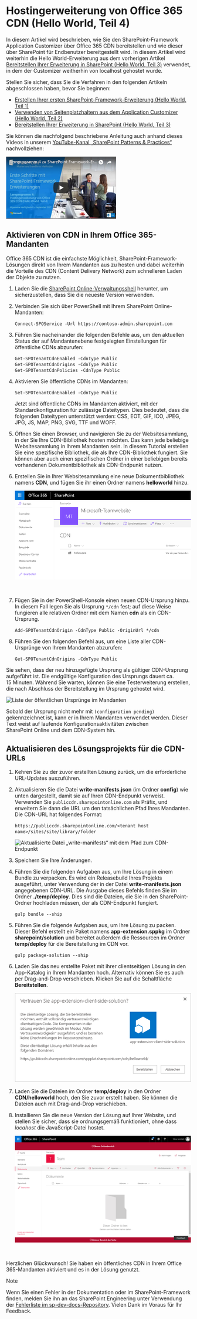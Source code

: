 # <a name="host-extension-from-office-365-cdn-hello-world-part-4"></a>Hostingerweiterung von Office 365 CDN (Hello World, Teil 4)

In diesem Artikel wird beschrieben, wie Sie den SharePoint-Framework Application Customizer über Office 365 CDN bereitstellen und wie dieser über SharePoint für Endbenutzer bereitgestellt wird. In diesem Artikel wird weiterhin die Hello World-Erweiterung aus dem vorherigen Artikel [Bereitstellen Ihrer Erweiterung in SharePoint (Hello World, Teil 3)](./serving-your-extension-from-sharepoint.md) verwendet, in dem der Customizer weitherhin von localhost gehostet wurde.

Stellen Sie sicher, dass Sie die Verfahren in den folgenden Artikeln abgeschlossen haben, bevor Sie beginnen:

* [Erstellen Ihrer ersten SharePoint-Framework-Erweiterung (Hello World, Teil 1)](./build-a-hello-world-extension.md)
* [Verwenden von Seitenplatzhaltern aus dem Application Customizer (Hello World, Teil 2)](./using-page-placeholder-with-extensions.md)
* [Bereitstellen Ihrer Erweiterung in SharePoint (Hello World, Teil 3)](./serving-your-extension-from-sharepoint.md)

Sie können die nachfolgend beschriebene Anleitung auch anhand dieses Videos in unserem [YouTube-Kanal „SharePoint Patterns & Practices“](https://www.youtube.com/watch?v=oOIHWamPr34&list=PLR9nK3mnD-OXtWO5AIIr7nCR3sWutACpV) nachvollziehen: 

<a href="https://www.youtube.com/watch?v=nh1qFArXG2Y">
<img src="../../../images/spfx-ext-youtube-tutorial4.png" alt="Screenshot of the YouTube video player for this tutorial" />
</a>

## <a name="enable-the-cdn-in-your-office-365-tenant"></a>Aktivieren von CDN in Ihrem Office 365-Mandanten
Office 365 CDN ist die einfachste Möglichkeit, SharePoint-Framework-Lösungen direkt von Ihrem Mandanten aus zu hosten und dabei weiterhin die Vorteile des CDN (Content Delivery Network) zum schnelleren Laden der Objekte zu nutzen.

1. Laden Sie die [SharePoint Online-Verwaltungsshell](https://www.microsoft.com/en-us/download/details.aspx?id=35588) herunter, um sicherzustellen, dass Sie die neueste Version verwenden.

2. Verbinden Sie sich über PowerShell mit Ihrem SharePoint Online-Mandanten:
    
    ```
    Connect-SPOService -Url https://contoso-admin.sharepoint.com
    ```
    
3. Führen Sie nacheinander die folgenden Befehle aus, um den aktuellen Status der auf Mandantenebene festgelegten Einstellungen für öffentliche CDNs abzurufen: 
    
    ```
    Get-SPOTenantCdnEnabled -CdnType Public
    Get-SPOTenantCdnOrigins -CdnType Public
    Get-SPOTenantCdnPolicies -CdnType Public
    ```
    
4. Aktivieren Sie öffentliche CDNs im Mandanten:
    
    ```
    Set-SPOTenantCdnEnabled -CdnType Public
    ```
    
    Jetzt sind öffentliche CDNs im Mandanten aktiviert, mit der Standardkonfiguration für zulässige Dateitypen. Dies bedeutet, dass die folgenden Dateitypen unterstützt werden: CSS, EOT, GIF, ICO, JPEG, JPG, JS, MAP, PNG, SVG, TTF und WOFF.

5. Öffnen Sie einen Browser, und navigieren Sie zu der Websitesammlung, in der Sie Ihre CDN-Bibliothek hosten möchten. Das kann jede beliebige Websitesammlung in Ihrem Mandanten sein. In diesem Tutorial erstellen Sie eine spezifische Bibliothek, die als Ihre CDN-Bibliothek fungiert. Sie können aber auch einen spezifischen Ordner in einer beliebigen bereits vorhandenen Dokumentbibliothek als CDN-Endpunkt nutzen.

6. Erstellen Sie in Ihrer Websitesammlung eine neue Dokumentbibliothek namens **CDN**, und fügen Sie ihr einen Ordner namens **helloworld** hinzu.
    
    ![Helloworld-Erweiterungsordner in der CDN-Bibliothek](../../../images/ext-app-cdn-folder-created.png) 
    
    <br/>
    
7. Fügen Sie in der PowerShell-Konsole einen neuen CDN-Ursprung hinzu. In diesem Fall legen Sie als Ursprung `*/cdn` fest; auf diese Weise fungieren alle relativen Ordner mit dem Namen **cdn** als ein CDN-Ursprung.
    
    ```
    Add-SPOTenantCdnOrigin -CdnType Public -OriginUrl */cdn
    ```
    
8. Führen Sie den folgenden Befehl aus, um eine Liste aller CDN-Ursprünge von Ihrem Mandanten abzurufen:
    
    ```
    Get-SPOTenantCdnOrigins -CdnType Public
    ```
    
Sie sehen, dass der neu hinzugefügte Ursprung als gültiger CDN-Ursprung aufgeführt ist. Die endgültige Konfiguration des Ursprungs dauert ca. 15 Minuten. Während Sie warten, können Sie eine Testerweiterung erstellen, die nach Abschluss der Bereitstellung im Ursprung gehostet wird. 

![Liste der öffentlichen Ursprünge im Mandanten](../../../images/ext-app-cdn-origins-pending.png)

Sobald der Ursprung nicht mehr mit `(configuration pending)` gekennzeichnet ist, kann er in Ihrem Mandanten verwendet werden. Dieser Text weist auf laufende Konfigurationsaktivitäten zwischen SharePoint Online und dem CDN-System hin. 

## <a name="update-your-solution-project-for-the-cdn-urls"></a>Aktualisieren des Lösungsprojekts für die CDN-URLs

1. Kehren Sie zu der zuvor erstellten Lösung zurück, um die erforderliche URL-Updates auszuführen.
    
2. Aktualisieren Sie die Datei **write-manifests.json** (im Ordner **config**) wie unten dargestellt, damit sie auf Ihren CDN-Endpunkt verweist. Verwenden Sie `publiccdn.sharepointonline.com` als Präfix, und erweitern Sie dann die URL um den tatsächlichen Pfad Ihres Mandanten. Die CDN-URL hat folgendes Format:
    
    ```
    https://publiccdn.sharepointonline.com/<tenant host name>/sites/site/library/folder
    ```
    
    ![Aktualisierte Datei „write-manifests“ mit dem Pfad zum CDN-Endpunkt](../../../images/ext-app-cdn-write-manifest.png)

3. Speichern Sie Ihre Änderungen.

4. Führen Sie die folgenden Aufgaben aus, um Ihre Lösung in einem Bundle zu verpacken. Es wird ein Releasebuild Ihres Projekts ausgeführt, unter Verwendung der in der Datei **write-manifests.json** angegebenen CDN-URL. Die Ausgabe dieses Befehls finden Sie im Ordner **./temp/deploy**. Dies sind die Dateien, die Sie in den SharePoint-Ordner hochladen müssen, der als CDN-Endpunkt fungiert. 
    
    ```
    gulp bundle --ship
    ```
    
5. Führen Sie die folgende Aufgaben aus, um Ihre Lösung zu packen. Dieser Befehl erstellt ein Paket namens **app-extension.sppkg** im Ordner **sharepoint/solution** und bereitet außerdem die Ressourcen im Ordner **temp/deploy** für die Bereitstellung im CDN vor.
    
    ```
    gulp package-solution --ship
    ```
    
6. Laden Sie das neu erstellte Paket mit ihrer clientseitigen Lösung in den App-Katalog in Ihrem Mandanten hoch. Alternativ können Sie es auch per Drag-and-Drop verschieben. Klicken Sie auf die Schaltfläche **Bereitstellen**.

    ![Dialogfeld „Vertrauen“ des App-Katalogs mit dem Pfad zum CDN-Endpunkt](../../../images/ext-app-approve-cdn-address.png)

7. Laden Sie die Dateien im Ordner **temp/deploy** in den Ordner **CDN/helloworld** hoch, den Sie zuvor erstellt haben. Sie können die Dateien auch mit Drag-and-Drop verschieben.

8. Installieren Sie die neue Version der Lösung auf Ihrer Website, und stellen Sie sicher, dass sie ordnungsgemäß funktioniert, ohne dass *locahost* die JavaScript-Datei hostet.

    ![Benutzerdefinierte Kopf- und Fußzeilenelemente, auf der Seite gerendert](../../../images/ext-app-header-footer-visible.png)

<br/>

Herzlichen Glückwunsch! Sie haben ein öffentliches CDN in Ihrem Office 365-Mandanten aktiviert und es in der Lösung genutzt.

> [!NOTE]
> Wenn Sie einen Fehler in der Dokumentation oder im SharePoint-Framework finden, melden Sie ihn an das SharePoint Engineering unter Verwendung der [Fehlerliste im sp-dev-docs-Repository]((https://github.com/SharePoint/sp-dev-docs/issues)). Vielen Dank im Voraus für Ihr Feedback.